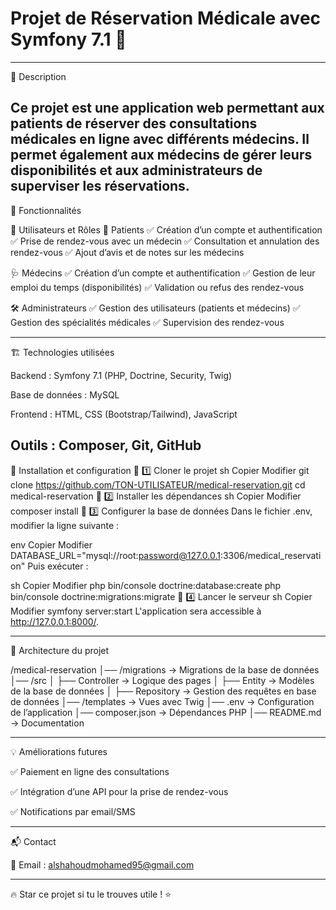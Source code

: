 # Projet de Réservation Médicale avec Symfony 7.1 🏥
------------------------------------------------------
📌 Description

Ce projet est une application web permettant aux patients de réserver des consultations médicales en ligne avec différents médecins. 
Il permet également aux médecins de gérer leurs disponibilités et aux administrateurs de superviser les réservations.
---------------------------------------------------------
🚀 Fonctionnalités

🔹 Utilisateurs et Rôles
👤 Patients
✅ Création d’un compte et authentification
✅ Prise de rendez-vous avec un médecin
✅ Consultation et annulation des rendez-vous
✅ Ajout d’avis et de notes sur les médecins

🩺 Médecins
✅ Création d’un compte et authentification
✅ Gestion de leur emploi du temps (disponibilités)
✅ Validation ou refus des rendez-vous

🛠 Administrateurs
✅ Gestion des utilisateurs (patients et médecins)
✅ Gestion des spécialités médicales
✅ Supervision des rendez-vous

--------------------------------------------------------
🏗 Technologies utilisées

Backend : Symfony 7.1 (PHP, Doctrine, Security, Twig)

Base de données : MySQL

Frontend : HTML, CSS (Bootstrap/Tailwind), JavaScript

Outils : Composer, Git, GitHub
------------------------------------------------------------------
📜 Installation et configuration
🔹 1️⃣ Cloner le projet
sh
Copier
Modifier
git clone https://github.com/TON-UTILISATEUR/medical-reservation.git
cd medical-reservation
🔹 2️⃣ Installer les dépendances
sh
Copier
Modifier
composer install
🔹 3️⃣ Configurer la base de données
Dans le fichier .env, modifier la ligne suivante :

env
Copier
Modifier
DATABASE_URL="mysql://root:password@127.0.0.1:3306/medical_reservation"
Puis exécuter :

sh
Copier
Modifier
php bin/console doctrine:database:create
php bin/console doctrine:migrations:migrate
🔹 4️⃣ Lancer le serveur
sh
Copier
Modifier
symfony server:start
L'application sera accessible à http://127.0.0.1:8000/.

------------------------------------------------------------
📂 Architecture du projet

/medical-reservation
│── /migrations        → Migrations de la base de données
│── /src
│   ├── Controller     → Logique des pages
│   ├── Entity         → Modèles de la base de données
│   ├── Repository     → Gestion des requêtes en base de données
│── /templates         → Vues avec Twig
│── .env               → Configuration de l’application
│── composer.json      → Dépendances PHP
│── README.md          → Documentation

-----------------------------------------------------------------
💡 Améliorations futures

✅ Paiement en ligne des consultations

✅ Intégration d’une API pour la prise de rendez-vous

✅ Notifications par email/SMS

------------------------------------------------------------------
📬 Contact

📧 Email : alshahoudmohamed95@gmail.com

-----------------------------------------------------------------
🔥 Star ce projet si tu le trouves utile ! ⭐
